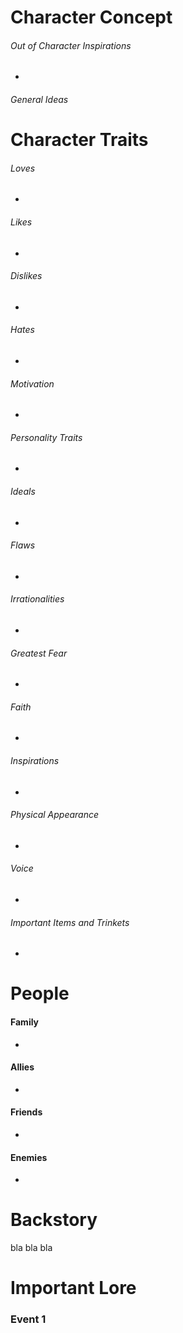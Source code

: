 # Character Concept

###### Out of Character Inspirations
- 

###### General Ideas


# Character Traits

###### Loves
- 

###### Likes
- 

###### Dislikes
- 

###### Hates
- 

###### Motivation
- 

###### Personality Traits
- 

###### Ideals
- 

###### Flaws
- 

###### Irrationalities
- 

###### Greatest Fear
- 

###### Faith
- 

###### Inspirations
- 

###### Physical Appearance
- 

###### Voice
- 

###### Important Items and Trinkets
- 

# People

#### Family
- 

#### Allies
- 

#### Friends
- 

#### Enemies
- 

# Backstory

bla bla bla

# Important Lore

### Event 1

